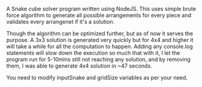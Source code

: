A Snake cube solver program written using NodeJS.
This uses simple brute force algorithm to generate all possible arrangements for every piece and validates every arrangenet if it's a solution.

Though the algorithm can be optimized further, but as of now it serves the purpose.
A 3x3 solution is generated very quickly but for 4x4 and higher it will take a while for all the computation to happen.
Adding any console.log statements will slow down the execution so much that with it, I let the program run for 5-10mins still not reaching any solution, and by removing them, I was able to generate 4x4 solution in ~47 seconds.

You need to modify inputSnake and gridSize variables as per your need.
